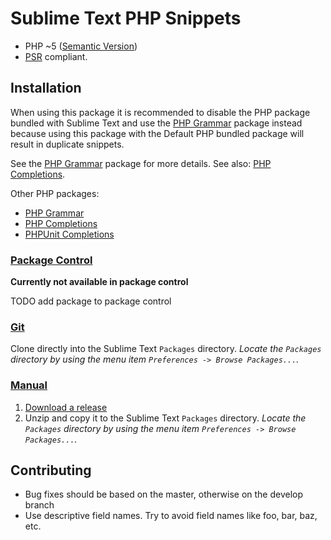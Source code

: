 Sublime Text PHP Snippets
=========================

- PHP ~5 ([Semantic Version](http://semver.org))
- [PSR](https://github.com/php-fig/fig-standards) compliant.

Installation
------------

When using this package it is recommended to disable the PHP package bundled
with Sublime Text and use the [PHP Grammar](https://github.com/gerardroche/sublime-php-grammar.git)
package instead because using this package with the Default PHP bundled package
will result in duplicate snippets.

See the [PHP Grammar](https://github.com/gerardroche/sublime-php-grammar.git)
package for more details.
See also: [PHP Completions](https://github.com/gerardroche/sublime-phpck.git).

Other PHP packages:

* [PHP Grammar](https://github.com/gerardroche/sublime-php-grammar)
* [PHP Completions](https://github.com/gerardroche/sublime-phpck)
* [PHPUnit Completions](https://github.com/gerardroche/sublime-phpunitck)

### [Package Control](https://sublime.wbond.net/installation)

**Currently not available in package control**

TODO add package to package control

### [Git](http://git-scm.com)

Clone directly into the Sublime Text `Packages` directory.  *Locate the
`Packages` directory by using the menu item
`Preferences -> Browse Packages...`.*

### [Manual](http://www.sublimetext.com/docs/3/packages.html)

1. [Download a release](https://github.com/gerardroche/sublime-phpck/releases)
2. Unzip and copy it to the Sublime Text `Packages` directory.  *Locate the
`Packages` directory by using the menu item
`Preferences -> Browse Packages...`.*

Contributing
------------

- Bug fixes should be based on the master, otherwise on the develop branch
- Use descriptive field names. Try to avoid field names like foo, bar, baz, etc.
